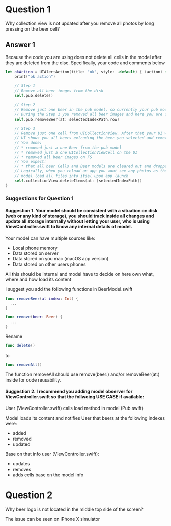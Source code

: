 
# Question 1
Why collection view is not updated after you remove all photos by long pressing on the beer cell?

## Answer 1

Because the code you are using does not delete all cells in the model after they are deleted from the disc. Specifically, your code and comments below 

``` swift
let okAction = UIAlertAction(title: "ok", style: .default) { (action) in
    print("ok action")
    
    // Step 1
    // Remove all beer images from the disk
    self.pub.delete()
    
    // Step 2
    // Remove just one beer in the pub model, so currently your pub model does not reflect beer images stored on the disk
    // During the Step 1 you removed all beer images and here you are clearing just one cell
    self.pub.removeBeer(at: selectedIndexPath.row)
    
    // Step 3
    // Remove just one cell from UICollectionView. After that your UI will not reflect the situation you have with a disk
    // UI shows you all beers exlcuding the beer you selected and removed on Step 2.
    // You done:
    // * removed just a one Beer from the pub model
    // * removed just a one UICollectionViewCell on the UI
    // * removed all beer images on FS
    // You expect:
    // * that all beer Cells and Beer models are cleared out and dropped. It won't happen as you has not done it in code.
    // Logically, when you reload an app you wont see any photos as they all are removed from the disk, and your
    // model load all files into itsel upon app launch
    self.collectionView.deleteItems(at: [selectedIndexPath])
}
```

### Suggestions for Question 1

#### Suggestion 1. Your model should  be consistent with a situation on disk (web or any kind of storage), you should track inside all  changes and update all storage internally without letting your user, who is using ViewController.swift to know any internal details of model. 

Your model can have multiple sources like:
 * Local phone memory
 * Data stored on server
 * Data stored on you mac (macOS app version)
 * Data stored on other users phones
 
All this should be internal and model have to decide on here own what, where and how load its content
 
I suggest you add the following functions in BeerModel.swift
``` swift
func removeBeer(at index: Int) {
  ...
}

func remove(beer: Beer) {
  ...
}
```

Rename 
``` swift
func delete() 
```
to 
``` swift
func removeAll() 
```

The function removeAll should use  remove(beer:) and/or removeBeer(at:) inside for code reusability. 
 
 #### Suggestion 2. I recommend you adding model observer for ViewController.swift so that the follwoing USE CASE if available:
 
 User (ViewController.swift) calls load method in model (Pub.swift)
 
 Model loads its content and notifies User that beers at the following indexes were:
 * added
 * removed
 * updated

Base on that info user (ViewController.swift):
* updates
* removes
* adds
cells base on the model info

# Question 2
Why beer logo is not located in the middle top side of the screen?

The issue can be seen on iPhone X simulator





